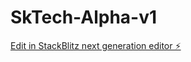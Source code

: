 # SkTech-Alpha-v1

[Edit in StackBlitz next generation editor ⚡️](https://stackblitz.com/~/github.com/Skj0nes2/SkTech-Alpha-v1)